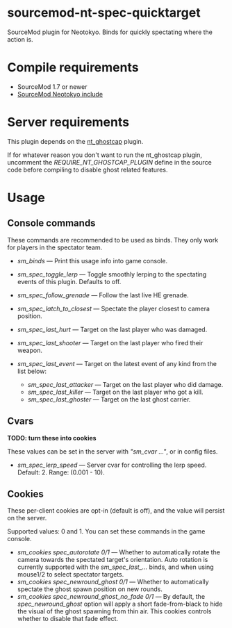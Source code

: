 # sourcemod-nt-spec-quicktarget
SourceMod plugin for Neotokyo. Binds for quickly spectating where the action is.

# Compile requirements
* SourceMod 1.7 or newer
* [SourceMod Neotokyo include](https://github.com/softashell/sourcemod-nt-include)

# Server requirements
This plugin depends on the [nt_ghostcap](https://github.com/softashell/nt-sourcemod-plugins/blob/master/scripting/nt_ghostcap.sp) plugin.

If for whatever reason you don't want to run the nt_ghostcap plugin, uncomment the *REQUIRE_NT_GHOSTCAP_PLUGIN* define in the source code before compiling to disable ghost related features.

# Usage

## Console commands
These commands are recommended to be used as binds. They only work for players in the spectator team.

* *sm_binds* — Print this usage info into game console.

* *sm_spec_toggle_lerp* — Toggle smoothly lerping to the spectating events of this plugin. Defaults to off.
* *sm_spec_follow_grenade* — Follow the last live HE grenade.
* *sm_spec_latch_to_closest* — Spectate the player closest to camera position.

* *sm_spec_last_hurt* — Target on the last player who was damaged.
* *sm_spec_last_shooter* — Target on the last player who fired their weapon.
* *sm_spec_last_event* — Target on the latest event of any kind from the list below:
  * *sm_spec_last_attacker* — Target on the last player who did damage.
  * *sm_spec_last_killer* — Target on the last player who got a kill.
  * *sm_spec_last_ghoster* — Target on the last ghost carrier.

## Cvars
**TODO: turn these into cookies**

These values can be set in the server with *"sm_cvar ..."*, or in config files.

* *sm_spec_lerp_speed* — Server cvar for controlling the lerp speed. Default: 2. Range: (0.001 - 10).

## Cookies
These per-client cookies are opt-in (default is off), and the value will persist on the server.

Supported values: 0 and 1. You can set these commands in the game console.

* *sm_cookies spec_autorotate 0/1* — Whether to automatically rotate the camera towards the spectated target's orientation. Auto rotation is currently supported with the *sm_spec_last_...* binds, and when using mouse1/2 to select spectator targets.
* *sm_cookies spec_newround_ghost 0/1* — Whether to automatically spectate the ghost spawn position on new rounds.
* *sm_cookies spec_newround_ghost_no_fade 0/1* — By default, the *spec_newround_ghost* option will apply a short fade-from-black to hide the visual of the ghost spawning from thin air. This cookies controls whether to disable that fade effect.

